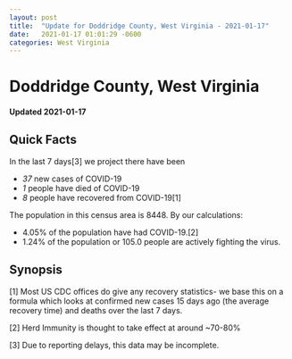 ```yaml
---
layout: post
title:  "Update for Doddridge County, West Virginia - 2021-01-17"
date:   2021-01-17 01:01:29 -0600
categories: West Virginia
---
```


# Doddridge County, West Virginia
#### Updated 2021-01-17

## Quick Facts

In the last 7 days[3] we project there have been
- *37* new cases of COVID-19
- *1* people have died of COVID-19
- *8* people have recovered from COVID-19[1]

The population in this census area is 8448. By our calculations:
- 4.05% of the population have had COVID-19.[2]
- 1.24% of the population or 105.0 people are actively fighting the virus.

## Synopsis




[1] Most US CDC offices do give any recovery statistics- we base this on a formula which looks at confirmed new cases
15 days ago (the average recovery time) and deaths over the last 7 days.

[2] Herd Immunity is thought to take effect at around ~70-80%

[3] Due to reporting delays, this data may be incomplete.
 
    